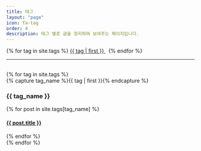 ```yaml
---
title: 태그
layout: "page"
icon: fa-tag
order: 4
description: 태그 별로 글을 정리하여 보여주는 페이지입니다.
---
```

<div class="tag-cloud">
{% for tag in site.tags %}
  <span>
    <a href="#{{ tag | first | slugize }}">
      {{ tag | first }}
    </a> &nbsp;
  </span>
{% endfor %}
</div>
<hr>
<br>
<div id="archives">
{% for tag in site.tags %}
  <div class="archive-group">
    {% capture tag_name %}{{ tag | first }}{% endcapture %}
    <h3 id="#{{ tag_name | slugize }}">{{ tag_name }}</h3>
    <a name="{{ tag_name | slugize }}"></a>
    {% for post in site.tags[tag_name] %}
    <div class="archive-item">
      <h4><a href="{{ root_url }}{{ post.url }}">{{ post.title }}</a></h4>
    </div>
    {% endfor %}
  </div>
{% endfor %}
</div>
